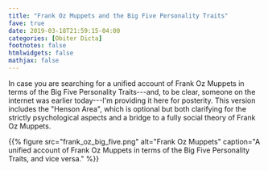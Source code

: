 ```yaml
---
title: "Frank Oz Muppets and the Big Five Personality Traits"
fave: true
date: 2019-03-18T21:59:15-04:00
categories: [Obiter Dicta]
footnotes: false
htmlwidgets: false
mathjax: false
---
```


In case you are searching for a unified account of Frank Oz Muppets in terms of the Big Five Personality Traits---and, to be clear, someone on the internet was earlier today---I'm providing it here for posterity. This version includes the "Henson Area", which is optional but both clarifying for the strictly psychological aspects and a bridge to a fully social theory of Frank Oz Muppets.

{{% figure src="frank_oz_big_five.png" alt="Frank Oz Muppets" caption="A unified account of Frank Oz Muppets in terms of the Big Five Personality Traits, and vice versa." %}}
